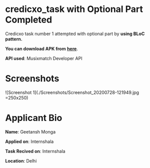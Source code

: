 # credicxo_task with Optional Part Completed

Credicxo task number 1 attempted with optional part by **using BLoC pattern.**

**You can download APK from** [**here**](https://drive.google.com/file/d/1cNkYM_ZCLNBuraMJGXekKbhlpdtvtuzc/view?usp=sharing).


**API used**: Musixmatch Developer API

# Screenshots
![Screenshot 1](./Screenshots/Screenshot_20200728-121949.jpg =250x250) 

# Applicant Bio
**Name**: Geetansh Monga

**Applied on**: Internshala

**Task Recived on**: Internshala

**Location**: Delhi

